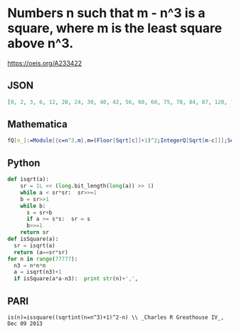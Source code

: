 # Numbers n such that m \- n^3 is a square, where m is the least square above n^3\.
https://oeis.org/A233422
## JSON
```JSON
[0, 2, 3, 6, 12, 20, 24, 30, 40, 42, 56, 60, 68, 75, 78, 84, 87, 120, 126, 160, 180, 248, 264, 270, 273, 308, 312, 318, 330, 336, 351, 360, 396, 564, 570, 588, 615, 620, 630, 635, 720, 738, 780, 840, 912, 1008, 1016, 1032, 1284, 1308, 1320, 1334, 1344, 1404, 1540, 1617]
```
## Mathematica
```Mathematica
fQ[n_]:=Module[{c=n^3,m},m=(Floor[Sqrt[c]]+1)^2;IntegerQ[Sqrt[m-c]]];Select[Range[0,1650],fQ] (* _Harvey P. Dale_, Jan 03 2024 *)
```
## Python
```Python
def isqrt(a):
    sr = 1L << (long.bit_length(long(a)) >> 1)
    while a < sr*sr:  sr>>=1
    b = sr>>1
    while b:
      s = sr+b
      if a >= s*s:  sr = s
      b>>=1
    return sr
def isSquare(a):
  sr = isqrt(a)
  return (a==sr*sr)
for n in range(77777):
  n3 = n*n*n
  a = isqrt(n3)+1
  if isSquare(a*a-n3):  print str(n)+',',
```
## PARI
```PARI
is(n)=issquare((sqrtint(n=n^3)+1)^2-n) \\ _Charles R Greathouse IV_, Dec 09 2013
```
